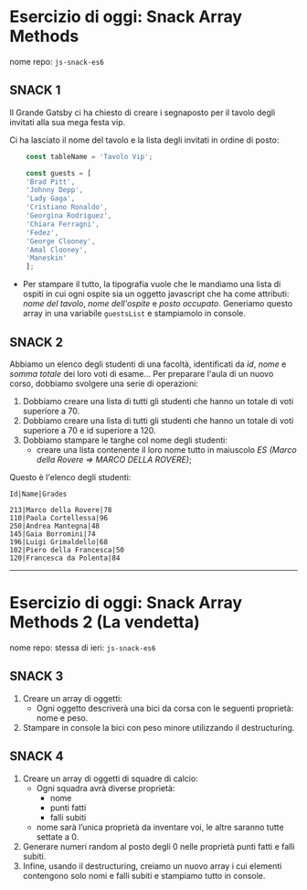 # Esercizio di oggi: **Snack Array Methods**

nome repo: `js-snack-es6`

## SNACK 1

Il Grande Gatsby ci ha chiesto di creare i segnaposto per il tavolo degli invitati alla sua mega festa vip.

Ci ha lasciato il nome del tavolo  e la lista degli invitati in ordine di posto:

```js
    const tableName = 'Tavolo Vip';

    const guests = [
    'Brad Pitt',
    'Johnny Depp',
    'Lady Gaga',
    'Cristiano Ronaldo',
    'Georgina Rodriguez',
    'Chiara Ferragni',
    'Fedez',
    'George Clooney',
    'Amal Clooney',
    'Maneskin'
    ];
```
- Per stampare il tutto,  la tipografia  vuole che le mandiamo una lista di ospiti in cui ogni ospite sia un oggetto javascript che ha come attributi: *nome del tavolo*, *nome dell'ospite* e *posto occupato*.
Generiamo questo array in una variabile `guestsList` e stampiamolo in console.

## SNACK 2

Abbiamo un elenco degli studenti di una facoltà, identificati da *id*, *nome* e *somma totale* dei loro voti di esame...
Per preparare l'aula di un nuovo corso, dobbiamo svolgere una serie di operazioni:

1. Dobbiamo creare una lista di tutti gli studenti che hanno un totale di voti superiore a 70.
2. Dobbiamo creare una lista di tutti gli studenti che hanno un totale di voti superiore a 70 e id superiore a 120.
3.  Dobbiamo stampare le targhe col nome degli studenti: 
    - creare una lista contenente il loro nome tutto in maiuscolo *ES (Marco della Rovere => MARCO DELLA ROVERE)*;

Questo è l'elenco degli studenti:

```
Id|Name|Grades

213|Marco della Rovere|78
110|Paola Cortellessa|96
250|Andrea Mantegna|48
145|Gaia Borromini|74
196|Luigi Grimaldello|68
102|Piero della Francesca|50
120|Francesca da Polenta|84
```

---

# Esercizio di oggi: **Snack Array Methods 2 (La vendetta)**

nome repo:  stessa di ieri: `js-snack-es6`

## SNACK 3

1. Creare un array di oggetti:
    - Ogni oggetto descriverà una bici da corsa con le seguenti proprietà: nome e peso.
1. Stampare in console la bici con peso minore utilizzando il destructuring.

## SNACK 4

1. Creare un array di oggetti di squadre di calcio:
    - Ogni squadra avrà diverse proprietà: 
        - nome
        - punti fatti
        - falli subiti
    - nome sarà l’unica proprietà da inventare voi, le altre saranno tutte settate a 0.
1. Generare numeri random al posto degli 0 nelle proprietà punti fatti e falli subiti.
1. Infine, usando il destructuring, creiamo un nuovo array i cui elementi contengono solo nomi e falli subiti e stampiamo tutto in console.